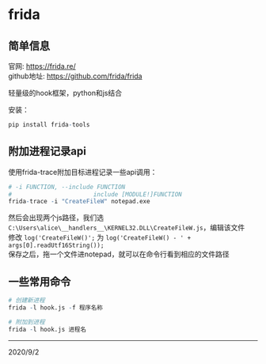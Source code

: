 # frida

## 简单信息
官网: https://frida.re/  
github地址: https://github.com/frida/frida  

轻量级的hook框架，python和js结合  

安装：  
```r
pip install frida-tools
```

## 附加进程记录api
使用frida-trace附加目标进程记录一些api调用：  
```r
# -i FUNCTION, --include FUNCTION
#                       include [MODULE!]FUNCTION
frida-trace -i "CreateFileW" notepad.exe
```

然后会出现两个js路径，我们选 `C:\Users\alice\__handlers__\KERNEL32.DLL\CreateFileW.js`，编辑该文件  
修改 `log('CreateFileW()';` 为 `log('CreateFileW() - ' + args[0].readUtf16String());`  
保存之后，拖一个文件进notepad，就可以在命令行看到相应的文件路径  

## 一些常用命令
```r
# 创建新进程
frida -l hook.js -f 程序名称

# 附加到进程
frida -l hook.js 进程名
```

---
2020/9/2  
